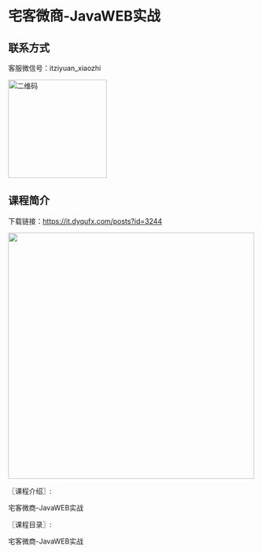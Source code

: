 # 宅客微商-JavaWEB实战

## 联系方式

客服微信号：itziyuan_xiaozhi

<img src="https://ziyuanyun.oss-cn-guangzhou.aliyuncs.com/common/20240614073449/666b82192834a.jpg" width="200" height="200" alt="二维码">

## 课程简介

下载链接：https://it.dyqufx.com/posts?id=3244

<img src="https://ziyuanyun.oss-cn-guangzhou.aliyuncs.com/yun/20240515185100/66449394e83c5.jpg" width="500" alt="">

  〖课程介绍〗:

 宅客微商-JavaWEB实战

 〖课程目录〗:

 宅客微商-JavaWEB实战



  